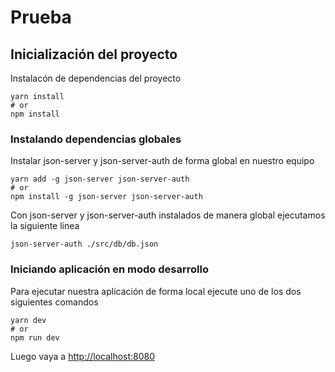 # Prueba

## Inicialización del proyecto

Instalacón de dependencias del proyecto

```
yarn install
# or
npm install
```

### Instalando dependencias globales

Instalar json-server y json-server-auth de forma global en nuestro equipo

```
yarn add -g json-server json-server-auth
# or
npm install -g json-server json-server-auth
```

Con json-server y json-server-auth instalados de manera global ejecutamos la siguiente linea

```
json-server-auth ./src/db/db.json
```

### Iniciando aplicación en modo desarrollo

Para ejecutar nuestra aplicación de forma local ejecute uno de los dos siguientes comandos

```
yarn dev
# or
npm run dev
```

Luego vaya a [http://localhost:8080](http://localhost:8080)
